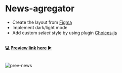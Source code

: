 # News-agregator
- Create the layout from [Figma](https://www.figma.com/file/RoVKEmePmyt5Ef7YJCOHMw/NEWS-(Intensive)?node-id=0%3A1)<br>
- Implement dark/light mode <br>
- Add custom *select* style by using plugin [Choices-js](https://github.com/Choices-js/Choices)<br><br>

**💻 [Preview link here ►](https://pesukarhutg.github.io/news-agregator/)**<br>
<br><br>
![prev-news](https://user-images.githubusercontent.com/39487464/159726545-1ac6aa99-00db-4956-96f4-1fad30e093c0.gif)
